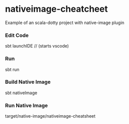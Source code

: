 # nativeimage-cheatcheet
Example of an scala-dotty project with native-image plugin

### Edit Code
sbt launchIDE // (starts vscode)

### Run
sbt run

### Build Native Image
sbt nativeImage

### Run Native Image
target/native-image/nativeimage-cheatsheet
